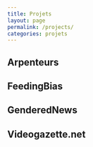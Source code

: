 ```yaml
---
title: Projets
layout: page
permalink: /projects/
categories: projets
---
```


<h2>Arpenteurs</h2>

<h2>FeedingBias</h2>

<h2>GenderedNews</h2>

<h2>Videogazette.net</h2>
